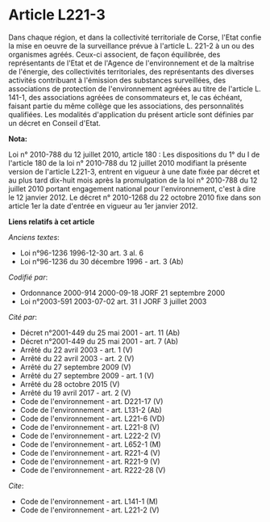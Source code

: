 # Article L221-3

Dans chaque région, et dans la collectivité territoriale de Corse, l'Etat confie la mise en oeuvre de la surveillance prévue
à l'article L. 221-2 à un ou des organismes agréés. Ceux-ci associent, de façon équilibrée, des représentants de l'Etat et de
l'Agence de l'environnement et de la maîtrise de l'énergie, des collectivités territoriales, des représentants des diverses
activités contribuant à l'émission des substances surveillées, des associations de protection de l'environnement agréées au
titre de l'article L. 141-1, des associations agréées de consommateurs et, le cas échéant, faisant partie du même collège que
les associations, des personnalités qualifiées. Les modalités d'application du présent article sont définies par un décret en
Conseil d'Etat.

**Nota:**

Loi n° 2010-788 du 12 juillet 2010, article 180 : Les dispositions du 1° du I de l'article 180 de la loi n° 2010-788 du 12
juillet 2010 modifiant la présente version de l'article L221-3, entrent en vigueur à une date fixée par décret et au plus
tard dix-huit mois après la promulgation de la loi n° 2010-788 du 12 juillet 2010 portant engagement national pour
l'environnement, c'est à dire le 12 janvier 2012. Le décret n° 2010-1268 du 22 octobre 2010 fixe dans son article 1er la date
d'entrée en vigueur au 1er janvier 2012.

**Liens relatifs à cet article**

_Anciens textes_:

  - Loi n°96-1236 1996-12-30 art. 3 al. 6
  - Loi n°96-1236 du 30 décembre 1996 - art. 3 (Ab)

_Codifié par_:

  - Ordonnance 2000-914 2000-09-18 JORF 21 septembre 2000
  - Loi n°2003-591 2003-07-02 art. 31 I JORF 3 juillet 2003

_Cité par_:

  - Décret n°2001-449 du 25 mai 2001 - art. 11 (Ab)
  - Décret n°2001-449 du 25 mai 2001 - art. 7 (Ab)
  - Arrêté du 22 avril 2003 - art. 1 (V)
  - Arrêté du 22 avril 2003 - art. 2 (V)
  - Arrêté du 27 septembre 2009 (V)
  - Arrêté du 27 septembre 2009 - art. 1 (V)
  - Arrêté du 28 octobre 2015 (V)
  - Arrêté du 19 avril 2017 - art. 2 (V)
  - Code de l'environnement - art. D221-17 (V)
  - Code de l'environnement - art. L131-2 (Ab)
  - Code de l'environnement - art. L221-6 (VD)
  - Code de l'environnement - art. L221-8 (V)
  - Code de l'environnement - art. L222-2 (V)
  - Code de l'environnement - art. L652-1 (M)
  - Code de l'environnement - art. R221-4 (V)
  - Code de l'environnement - art. R221-9 (V)
  - Code de l'environnement - art. R222-28 (V)

_Cite_:

  - Code de l'environnement - art. L141-1 (M)
  - Code de l'environnement - art. L221-2 (V)
